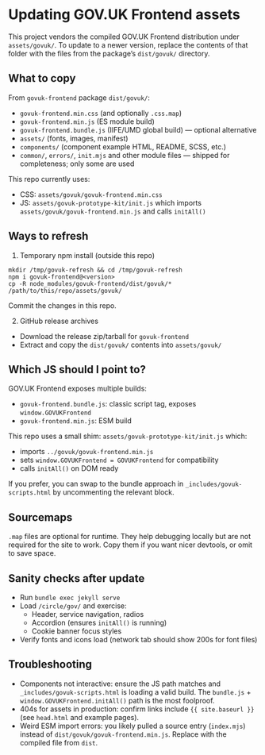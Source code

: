 # Updating GOV.UK Frontend assets

This project vendors the compiled GOV.UK Frontend distribution under `assets/govuk/`. To update to a newer version, replace the contents of that folder with the files from the package’s `dist/govuk/` directory.

## What to copy

From `govuk-frontend` package `dist/govuk/`:
- `govuk-frontend.min.css` (and optionally `.css.map`)
- `govuk-frontend.min.js` (ES module build)
- `govuk-frontend.bundle.js` (IIFE/UMD global build) — optional alternative
- `assets/` (fonts, images, manifest)
- `components/` (component example HTML, README, SCSS, etc.)
- `common/`, `errors/`, `init.mjs` and other module files — shipped for completeness; only some are used

This repo currently uses:
- CSS: `assets/govuk/govuk-frontend.min.css`
- JS: `assets/govuk-prototype-kit/init.js` which imports `assets/govuk/govuk-frontend.min.js` and calls `initAll()`

## Ways to refresh

1) Temporary npm install (outside this repo)
```
mkdir /tmp/govuk-refresh && cd /tmp/govuk-refresh
npm i govuk-frontend@<version>
cp -R node_modules/govuk-frontend/dist/govuk/* /path/to/this/repo/assets/govuk/
```
Commit the changes in this repo.

2) GitHub release archives
- Download the release zip/tarball for `govuk-frontend`
- Extract and copy the `dist/govuk/` contents into `assets/govuk/`

## Which JS should I point to?

GOV.UK Frontend exposes multiple builds:
- `govuk-frontend.bundle.js`: classic script tag, exposes `window.GOVUKFrontend`
- `govuk-frontend.min.js`: ESM build

This repo uses a small shim: `assets/govuk-prototype-kit/init.js` which:
- imports `../govuk/govuk-frontend.min.js`
- sets `window.GOVUKFrontend = GOVUKFrontend` for compatibility
- calls `initAll()` on DOM ready

If you prefer, you can swap to the bundle approach in `_includes/govuk-scripts.html` by uncommenting the relevant block.

## Sourcemaps

`.map` files are optional for runtime. They help debugging locally but are not required for the site to work. Copy them if you want nicer devtools, or omit to save space.

## Sanity checks after update

- Run `bundle exec jekyll serve`
- Load `/circle/gov/` and exercise:
  - Header, service navigation, radios
  - Accordion (ensures `initAll()` is running)
  - Cookie banner focus styles
- Verify fonts and icons load (network tab should show 200s for font files)

## Troubleshooting

- Components not interactive: ensure the JS path matches and `_includes/govuk-scripts.html` is loading a valid build. The `bundle.js` + `window.GOVUKFrontend.initAll()` path is the most foolproof.
- 404s for assets in production: confirm links include `{{ site.baseurl }}` (see `head.html` and example pages).
- Weird ESM import errors: you likely pulled a source entry (`index.mjs`) instead of `dist/govuk/govuk-frontend.min.js`. Replace with the compiled file from `dist`.

